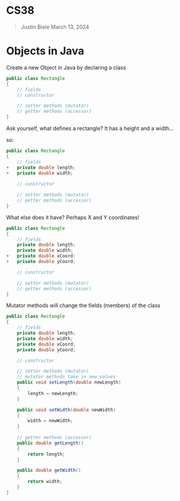 # CS38
> Justin Biele
> March 13, 2024

# Objects in Java
Create a new Object in Java by declaring a class
```java
public class Rectangle
{
    // fields
    // constructor

    // setter methods (mutator)
    // getter methods (accessor)
}
```

Ask yourself, what defines a rectangle?
It has a height and a width...

so:
```java
public class Rectangle
{
    // fields
+   private double length;
+   private double width;
    
    // constructor

    // setter methods (mutator)
    // getter methods (accessor)
}
```

What else does it have?
Perhaps X and Y coordinates!
```java
public class Rectangle
{
    // fields
    private double length;
    private double width;
+   private double xCoord;
+   private double yCoord;

    // constructor

    // setter methods (mutator)
    // getter methods (accessor)
}
```

Mutator methods will change the fields (members) of the class

```java
public class Rectangle
{
    // fields
    private double length;
    private double width;
    private double xCoord;
    private double yCoord;

    // constructor

    // setter methods (mutator)
    // mutator methods take in new values
    public void setLength(double newLength)
    {
        length = newLength;
    }

    public void setWidth(double newWidth)
    {
        width = newWidth;
    }
    
    // getter methods (accessor)
    public double getLength()
    {
        return length;
    }

    public double getWidth()
    {
        return width;
    }
}
```